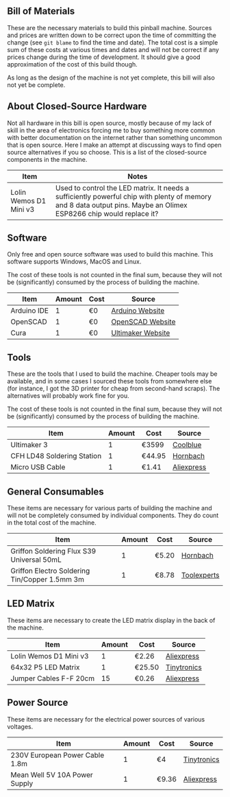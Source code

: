 Bill of Materials
-----------------
These are the necessary materials to build this pinball machine. Sources and prices are written down to be correct upon the time of committing the change (see `git blame` to find the time and date). The total cost is a simple sum of these costs at various times and dates and will not be correct if any prices change during the time of development. It should give a good approximation of the cost of this build though.

As long as the design of the machine is not yet complete, this bill will also not yet be complete.

About Closed-Source Hardware
----------------------------
Not all hardware in this bill is open source, mostly because of my lack of skill in the area of electronics forcing me to buy something more common with better documentation on the internet rather than something uncommon that is open source. Here I make an attempt at discussing ways to find open source alternatives if you so choose. This is a list of the closed-source components in the machine.

| Item                   | Notes                                                                                                                                                              |
|------------------------|--------------------------------------------------------------------------------------------------------------------------------------------------------------------|
| Lolin Wemos D1 Mini v3 | Used to control the LED matrix. It needs a sufficiently powerful chip with plenty of memory and 8 data output pins. Maybe an Olimex ESP8266 chip would replace it? |

Software
--------
Only free and open source software was used to build this machine. This software supports Windows, MacOS and Linux.

The cost of these tools is not counted in the final sum, because they will not be (significantly) consumed by the process of building the machine.

| Item        | Amount | Cost | Source                                                                         |
|-------------|--------|------|--------------------------------------------------------------------------------|
| Arduino IDE | 1      | €0   | [Arduino Website](https://www.arduino.cc/en/main/software)                     |
| OpenSCAD    | 1      | €0   | [OpenSCAD Website](http://www.openscad.org/downloads.html)                     |
| Cura        | 1      | €0   | [Ultimaker Website](https://ultimaker.com/en/products/ultimaker-cura-software) |

Tools
-----
These are the tools that I used to build the machine. Cheaper tools may be available, and in some cases I sourced these tools from somewhere else (for instance, I got the 3D printer for cheap from second-hand scraps). The alternatives will probably work fine for you.

The cost of these tools is not counted in the final sum, because they will not be (significantly) consumed by the process of building the machine.

| Item                       | Amount | Cost   | Source                                                                                                                                                      |
|----------------------------|--------|--------|-------------------------------------------------------------------------------------------------------------------------------------------------------------|
| Ultimaker 3                | 1      | €3599  | [Coolblue](https://www.coolblue.nl/product/745465/ultimaker-3.html)                                                                                         |
| CFH LD48 Soldering Station | 1      | €44.95 | [Hornbach](https://www.hornbach.nl/shop/CFH-Soldeerstation-digitaal-48-w/8368445/artikel.html)                                                              |
| Micro USB Cable            | 1      | €1.41  | [Aliexpress](https://www.aliexpress.com/item/OLAF-Nylon-Braided-Micro-USB-Cable-Data-Sync-USB-Charger-Cable-For-Samsung-HTC-Huawei-Xiaomi/32952616649.html) |

General Consumables
-------------------
These items are necessary for various parts of building the machine and will not be completely consumed by individual components. They do count in the total cost of the machine.

| Item                                          | Amount | Cost  | Source                                                                                                     |
|-----------------------------------------------|--------|-------|------------------------------------------------------------------------------------------------------------|
| Griffon Soldering Flux S39 Universal 50mL     | 1      | €5.20 | [Hornbach](https://www.hornbach.nl/shop/GRIFFON-Soldeervloeistof-S39-Universal-50-ml/5229070/artikel.html) |
| Griffon Electro Soldering Tin/Copper 1.5mm 3m | 1      | €8.78 | [Toolexperts](https://www.toolexperts.nl/electro-draadsoldeer-tin-koper99-1-harskern-1-5mm-in-koker-96958) |

LED Matrix
----------
These items are necessary to create the LED matrix display in the back of the machine.

| Item                   | Amount | Cost   | Source                                                                                                                                                   |
|------------------------|--------|--------|----------------------------------------------------------------------------------------------------------------------------------------------------------|
| Lolin Wemos D1 Mini v3 | 1      | €2.26  | [Aliexpress](https://www.aliexpress.com/item/Wemos-D1-Mini-V3-0-0-WIFI-Internet-of-Things-Development-Board-Based-ESP8266-CH340-CH340G/32845084675.html) |
| 64x32 P5 LED Matrix    | 1      | €25.50 | [Tinytronics](https://www.tinytronics.nl/shop/nl/verlichting/led-matrix/64x32-rgb-led-matrix-320x160-mm)                                                 |
| Jumper Cables F-F 20cm | 15     | €0.26  | [Aliexpress](https://www.aliexpress.com/item/40pcs-dupont-cable-jumper-wire-dupont-line-female-to-female-dupont-line-20cm-1P-1P-for/32861366494.html)    |

Power Source
------------
These items are necessary for the electrical power sources of various voltages.

| Item                           | Amount | Cost  | Source                                                                                                                                    |
|--------------------------------|--------|-------|-------------------------------------------------------------------------------------------------------------------------------------------|
| 230V European Power Cable 1.8m | 1      | €4    | [Tinytronics](https://www.tinytronics.nl/shop/nl/kabels/230v-voeding/standaard-230v-voedingskabel-1.8m-haakse-stekker)                    |
| Mean Well 5V 10A Power Supply  | 1      | €9.36 | [Aliexpress](https://www.aliexpress.com/item/Original-MEAN-WELL-power-suply-unit-ac-to-dc-power-supply-NES-50-24-50W-24V/1503241952.html) |